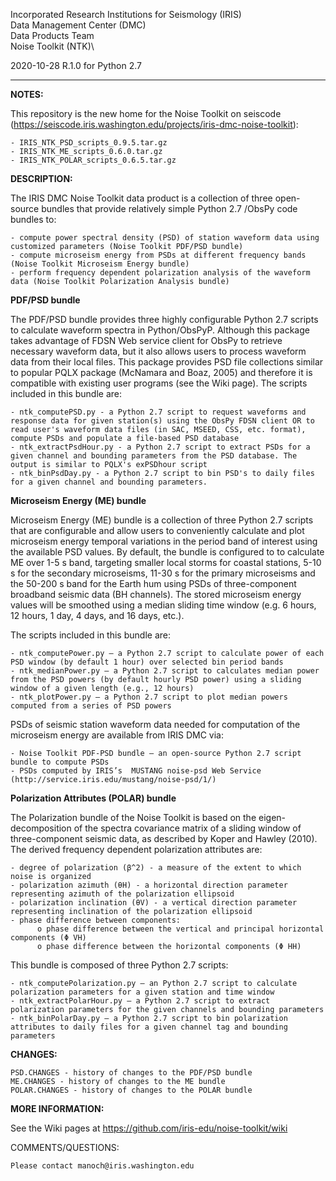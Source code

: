  Incorporated Research Institutions for Seismology (IRIS)\
 Data Management Center (DMC)\
 Data Products Team\
 Noise Toolkit (NTK)\

 2020-10-28
 R.1.0 for Python 2.7

------------------------------------------------------------------------------------------------------------------------

**NOTES:**
 
This repository is the new home for the Noise Toolkit on seiscode (https://seiscode.iris.washington.edu/projects/iris-dmc-noise-toolkit):

    - IRIS_NTK_PSD_scripts_0.9.5.tar.gz
    - IRIS_NTK_ME_scripts_0.6.0.tar.gz
    - IRIS_NTK_POLAR_scripts_0.6.5.tar.gz
    
    
**DESCRIPTION:**

The IRIS DMC Noise Toolkit data product is a collection of three open-source bundles that provide relatively simple 
Python 2.7 /ObsPy code bundles to:

    - compute power spectral density (PSD) of station waveform data using customized parameters (Noise Toolkit PDF/PSD bundle)
    - compute microseism energy from PSDs at different frequency bands (Noise Toolkit Microseism Energy bundle)
    - perform frequency dependent polarization analysis of the waveform data (Noise Toolkit Polarization Analysis bundle)

**PDF/PSD bundle**

The PDF/PSD bundle provides three highly configurable Python 2.7 scripts to calculate waveform spectra in Python/ObsPyP. Although this package takes advantage of FDSN Web service client for ObsPy to retrieve necessary waveform data, but it also allows users to process waveform data from their local files. This package provides PSD file collections similar to popular PQLX package (McNamara and Boaz, 2005) and therefore it is compatible with existing user programs (see the Wiki page). The scripts included in this bundle are:

    - ntk_computePSD.py - a Python 2.7 script to request waveforms and response data for given station(s) using the ObsPy FDSN client OR to read user's waveform data files (in SAC, MSEED, CSS, etc. format), compute PSDs and populate a file-based PSD database
    - ntk_extractPsdHour.py - a Python 2.7 script to extract PSDs for a given channel and bounding parameters from the PSD database. The output is similar to PQLX's exPSDhour script
    - ntk_binPsdDay.py - a Python 2.7 script to bin PSD's to daily files for a given channel and bounding parameters.

**Microseism Energy (ME) bundle**

 Microseism Energy (ME) bundle is a collection of three Python 2.7 scripts that are configurable and allow users to conveniently calculate and plot microseism energy temporal variations in the period band of interest using the available PSD values. By default, the bundle is configured to to calculate ME over 1-5 s band, targeting smaller local storms for coastal stations, 5-10 s for the secondary microseisms, 11-30 s for the primary microseisms and the 50-200 s band for the Earth hum using PSDs of three-component broadband seismic data (BH channels). The stored microseism energy values will be smoothed using a median sliding time window (e.g. 6 hours, 12 hours, 1 day, 4 days, and 16 days, etc.).
 
 The scripts included in this bundle are:

    - ntk_computePower.py – a Python 2.7 script to calculate power of each PSD window (by default 1 hour) over selected bin period bands
    - ntk_medianPower.py – a Python 2.7 script to calculates median power from the PSD powers (by default hourly PSD power) using a sliding window of a given length (e.g., 12 hours)
    - ntk_plotPower.py – a Python 2.7 script to plot median powers computed from a series of PSD powers

PSDs of seismic station waveform data needed for computation of the microseism energy are available from IRIS DMC via:

    - Noise Toolkit PDF-PSD bundle — an open-source Python 2.7 script bundle to compute PSDs
    - PSDs computed by IRIS’s  MUSTANG noise-psd Web Service (http://service.iris.edu/mustang/noise-psd/1/)

**Polarization Attributes (POLAR) bundle**

The Polarization bundle of the Noise Toolkit is based on the eigen-decomposition of the spectra covariance matrix of a sliding window of three-component seismic data, as described by Koper and Hawley (2010). The derived frequency dependent polarization attributes are:

    - degree of polarization (β^2) - a measure of the extent to which noise is organized
    - polarization azimuth (θH) - a horizontal direction parameter representing azimuth of the polarization ellipsoid
    - polarization inclination (θV) - a vertical direction parameter representing inclination of the polarization ellipsoid
    - phase difference between components:
          o phase difference between the vertical and principal horizontal components (Φ VH)
          o phase difference between the horizontal components (Φ HH)

This bundle is composed of three Python 2.7 scripts:

    - ntk_computePolarization.py – an Python 2.7 script to calculate polarization parameters for a given station and time window
    - ntk_extractPolarHour.py – a Python 2.7 script to extract polarization parameters for the given channels and bounding parameters
    - ntk_binPolarDay.py – a Python 2.7 script to bin polarization attributes to daily files for a given channel tag and bounding parameters
    
**CHANGES:**

    PSD.CHANGES - history of changes to the PDF/PSD bundle
    ME.CHANGES - history of changes to the ME bundle
    POLAR.CHANGES - history of changes to the POLAR bundle

**MORE INFORMATION:**

See the Wiki pages at https://github.com/iris-edu/noise-toolkit/wiki
 
 COMMENTS/QUESTIONS:

    Please contact manoch@iris.washington.edu

